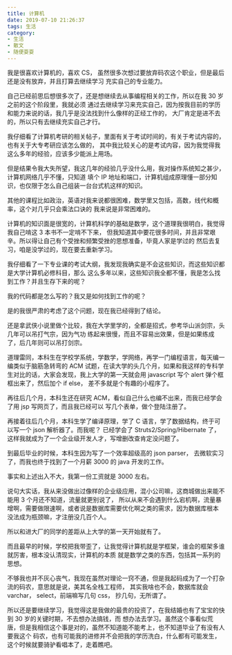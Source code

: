 ```yaml
---
title: 计算机
date: 2019-07-10 21:26:37
tags: 生活
category: 
- 生活
- 散文
- 随便耍耍
---
```


我是很喜欢计算机的，喜欢 CS， 虽然很多次想过要放弃码农这个职业，但是最后还是没有放弃，并且打算去继续学习
充实自己的专业能力。

自己已经前思后想很多次了，还是想继续去从事编程相关的工作，所以在我 30 岁之前的这个阶段里，我就必须
通过去继续学习来充实自己，因为按我目前的学历和能力来说的话，我几乎是没法找到什么像样的正经工作的，
大厂肯定是进不去的，所以只有去继续充实自己才行。

我仔细看了计算机考研的相关帖子，里面有关于考试时间的，有关于考试内容的，也有关于大专考研应该怎么做的，
其中我比较关心的是考试内容，因为我觉得我这么多年的经验，应该多少能派上用场。

但是结果令我大失所望，我这几年的经验几乎没什么用，我对操作系统知之甚少，计算机网络几乎不懂，只知道
填个 IP 地址和端口，计算机组成原理懂一部分知识，也仅限于怎么自己组装一台台式机这样的知识。

其他的课程比如政治，英语对我来说都很困难，数学里又包括，高数，线代和概率，这个对几乎只会乘法口诀的
我来说是非常困难的。

计算机的知识面是很宽的，计算机科学的基础是数学，这个道理我很明白，我觉得我自己啃这 3 本书不一定啃不下来，
但我知道其中要花很多时间，并且非常艰辛。所以得让自己有个受挫和频繁受挫的思想准备，毕竟人家是学过的
然后去复习，咱是没学过的，现在要去重新学习。

我仔细看了一下专业课的考试大纲，我发现我确实是不会这些知识，而这些知识都是大学计算机必修科目，那么
这么多年以来，这些知识我全都不懂，我是怎么找到工作？并且生存下来的呢？

我的代码都是怎么写的？我又是如何找到工作的呢？

是的我很严肃的考虑了这个问题，现在我已经得到了结论。

还是拿武侠小说里做个比较，我在大学里学的，全都是招式，参考华山派剑宗，头几年可以吊打气宗，因为气功
练起来很慢，而且不容易出效果，但是如果练成了，后几年则可以吊打剑宗。

道理雷同，本科生在学校学系统，学数学，学网络，再学一门编程语言，每天编一编类似于脑筋急转弯的 ACM 
试题，在读大学的头几个月，如果和我这样的专科学生对比的话，大家会发现，我上大学的第一天就会用 javascript
写个 alert 弹个框框出来了，然后加个 if else， 差不多就是个有趣的小程序了。

再往后几个月，本科生还在研究 ACM，看似自己什么也编不出来，而我已经学会了用 jsp 写网页了，而且我已经可以
写几个表单，做个登陆注册了。

再接着往后几个月，本科生学了编译原理，学了 C 语言，学了数据结构，终于可以写一个 json 解析器了。而我呢？
已经学会了 Struts2/Spring/Hibernate 了，这样我就成为了一个企业级开发人才，写增删改查肯定没问题了。

到最后毕业的时候，本科生因为写了一个效率超级高的 json parser， 去微软实习了，而我也终于找到了一个月薪
3000 的 java 开发的工作。

事实和上述出入不大，我第一份工资就是 3000 左右。

说句大实话，我从来没做出过像样的企业级应用，混小公司嘛，这商城做出来能不能用 3 个月还不知道，流量就更别说了，
所以从来不会遇到什么宕机啊，流量暴增啊，需要做限速啊，或者说是数据库需要优化啊之类的需求，因为数据库根本
没法成为瓶颈嘛，才注册没几百个人。

所以和进大厂的同学的差距从上大学的第一天开始就有了。

而且最早的时候，学校把我带歪了，让我觉得计算机就是学框架，谁会的框架多谁就厉害，根本没认清现实，计算机的本质
就是数学之类的东西，包括其一系列的思想。

不够我也并不灰心丧气，我现在虽然对理论一窍不通，但是我起码成为了一个打杂流的码农，意思就是说，美其名全栈工程师，
其实我啥也不会，数据库就会 varchar， select，前端嘛写几句 css， 抄几句，无所谓了。

所以还是要继续学习，我觉得这是我做的最贵的投资了，在我结婚也有了宝宝的快到 30 岁的关键时期，不去想办法搞钱，而
想办法去学习。虽然这个事看似荒唐，但是我相信这个事是对的，虽然不知道能不能考上，也不知道毕业了有没有人要我这个
码农，也有可能我的进修并不会把我的学历洗白，什么都有可能发生，这个时候就要骑驴看唱本了，走着瞧吧。